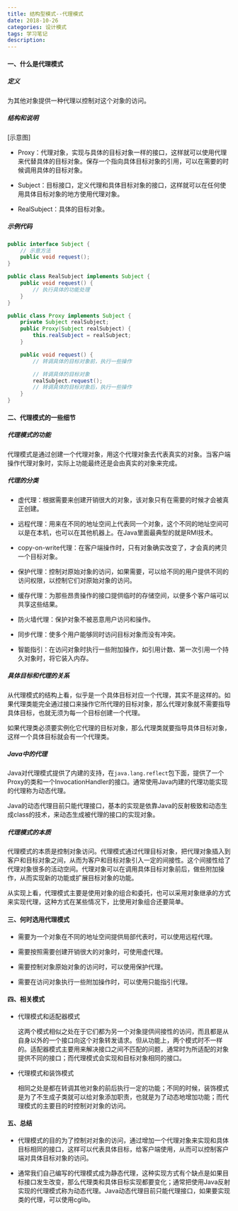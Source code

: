 ```yaml
---
title: 结构型模式--代理模式
date: 2018-10-26
categories: 设计模式
tags: 学习笔记
description: 
---
```


#### 一、什么是代理模式

##### 定义

为其他对象提供一种代理以控制对这个对象的访问。

##### 结构和说明

[示意图]

- Proxy：代理对象，实现与具体的目标对象一样的接口，这样就可以使用代理来代替具体的目标对象。保存一个指向具体目标对象的引用，可以在需要的时候调用具体的目标对象。

- Subject：目标接口，定义代理和具体目标对象的接口，这样就可以在任何使用具体目标对象的地方使用代理对象。

- RealSubject：具体的目标对象。

##### 示例代码

```java
public interface Subject {
    // 示意方法
    public void request();
}

public class RealSubject implements Subject {
    public void request() {
        // 执行具体的功能处理
    }
}

public class Proxy implements Subject {
    private Subject realSubject;
    public Proxy(Subject realSubject) {
        this.realSubject = realSubject;
    }

    public void request() {
        // 转调具体的目标对象前，执行一些操作

        // 转调具体的目标对象
        realSubject.request();
        // 转调具体的目标对象后，执行一些操作
    }
}
```

#### 二、代理模式的一些细节

##### 代理模式的功能

代理模式是通过创建一个代理对象，用这个代理对象去代表真实的对象。当客户端操作代理对象时，实际上功能最终还是会由真实的对象来完成。

##### 代理的分类

- 虚代理：根据需要来创建开销很大的对象，该对象只有在需要的时候才会被真正创建。

- 远程代理：用来在不同的地址空间上代表同一个对象，这个不同的地址空间可以是在本机，也可以在其他机器上。在Java里面最典型的就是RMI技术。

- copy-on-write代理：在客户端操作时，只有对象确实改变了，才会真的拷贝一个目标对象。

- 保护代理：控制对原始对象的访问，如果需要，可以给不同的用户提供不同的访问权限，以控制它们对原始对象的访问。

- 缓存代理：为那些昂贵操作的接口提供临时的存储空间，以便多个客户端可以共享这些结果。

- 防火墙代理：保护对象不被恶意用户访问和操作。

- 同步代理：使多个用户能够同时访问目标对象而没有冲突。

- 智能指引：在访问对象时执行一些附加操作，如引用计数、第一次引用一个持久对象时，将它装入内存。

##### 具体目标和代理的关系

从代理模式的结构上看，似乎是一个具体目标对应一个代理，其实不是这样的。如果代理类能完全通过接口来操作它所代理的目标对象，那么代理对象就不需要指导具体目标，也就无须为每一个目标创建一个代理。

如果代理类必须要实例化它代理的目标对象，那么代理类就要指导具体目标对象，这样一个具体目标就会有一个代理类。

##### Java中的代理

Java对代理模式提供了内建的支持，在`java.lang.reflect`包下面，提供了一个Proxy的类和一个InvocationHandler的接口。通常使用Java内建的代理功能实现的代理称为动态代理。

Java的动态代理目前只能代理接口，基本的实现是依靠Java的反射极致和动态生成class的技术，来动态生成被代理的接口的实现对象。

##### 代理模式的本质

代理模式的本质是控制对象访问。代理模式通过代理目标对象，把代理对象插入到客户和目标对象之间，从而为客户和目标对象引入一定的间接性。这个间接性给了代理对象很多的活动空间。代理对象可以在调用具体目标对象前后，做些附加操作，从而实现新的功能或扩展目标对象的功能。

从实现上看，代理模式主要是使用对象的组合和委托，也可以采用对象继承的方式来实现代理，这种方式在某些情况下，比使用对象组合还要简单。

#### 三、何时选用代理模式

- 需要为一个对象在不同的地址空间提供局部代表时，可以使用远程代理。

- 需要按照需要创建开销很大的对象时，可使用虚代理。

- 需要控制对象原始对象的访问时，可以使用保护代理。

- 需要在访问对象执行一些附加操作时，可以使用只能指引代理。

#### 四、相关模式

- 代理模式和适配器模式

  这两个模式相似之处在于它们都为另一个对象提供间接性的访问，而且都是从自身以外的一个接口向这个对象转发请求。但从功能上，两个模式时不一样的。适配器模式主要用来解决接口之间不匹配的问题，通常时为所适配的对象提供不同的接口；而代理模式会实现和目标对象相同的接口。

- 代理模式和装饰模式

  相同之处是都在转调其他对象的前后执行一定的功能；不同的时候，装饰模式是为了不生成子类就可以给对象添加职责，也就是为了动态地增加功能；而代理模式的主要目的时控制对对象的访问。

#### 五、总结

- 代理模式的目的为了控制对对象的访问，通过增加一个代理对象来实现和具体目标相同的接口，这样可以代表具体目标，给客户端使用，从而可以控制客户端对具体目标对象的访问。

- 通常我们自己编写的代理模式成为静态代理，这种实现方式有个缺点是如果目标接口发生改变，那么代理类和具体目标实现都要变化；通常把使用Java反射实现的代理模式称为动态代理。Java动态代理目前只能代理接口，如果要实现类的代理，可以使用cglib。
